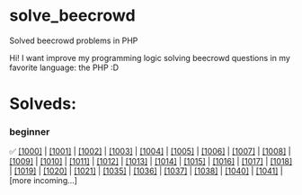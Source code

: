 # solve_beecrowd
Solved beecrowd problems in PHP

Hi! I want improve my programming logic solving beecrowd questions in my favorite language: the PHP :D

# Solveds:

### beginner

✅ [[1000]](https://github.com/KayckMatias/solve_beecrowd/blob/main/beginner/1000.php) |
[[1001]](https://github.com/KayckMatias/solve_beecrowd/blob/main/beginner/1001.php) |
[[1002]](https://github.com/KayckMatias/solve_beecrowd/blob/main/beginner/1002.php) |
[[1003]](https://github.com/KayckMatias/solve_beecrowd/blob/main/beginner/1003.php) |
[[1004]](https://github.com/KayckMatias/solve_beecrowd/blob/main/beginner/1004.php) |
[[1005]](https://github.com/KayckMatias/solve_beecrowd/blob/main/beginner/1005.php) |
[[1006]](https://github.com/KayckMatias/solve_beecrowd/blob/main/beginner/1006.php) |
[[1007]](https://github.com/KayckMatias/solve_beecrowd/blob/main/beginner/1007.php) | 
[[1008]](https://github.com/KayckMatias/solve_beecrowd/blob/main/beginner/1008.php) | 
[[1009]](https://github.com/KayckMatias/solve_beecrowd/blob/main/beginner/1009.php) | 
[[1010]](https://github.com/KayckMatias/solve_beecrowd/blob/main/beginner/1010.php) | 
[[1011]](https://github.com/KayckMatias/solve_beecrowd/blob/main/beginner/1011.php) | 
[[1012]](https://github.com/KayckMatias/solve_beecrowd/blob/main/beginner/1012.php) | 
[[1013]](https://github.com/KayckMatias/solve_beecrowd/blob/main/beginner/1013.php) | 
[[1014]](https://github.com/KayckMatias/solve_beecrowd/blob/main/beginner/1014.php) | 
[[1015]](https://github.com/KayckMatias/solve_beecrowd/blob/main/beginner/1015.php) | 
[[1016]](https://github.com/KayckMatias/solve_beecrowd/blob/main/beginner/1016.php) | 
[[1017]](https://github.com/KayckMatias/solve_beecrowd/blob/main/beginner/1017.php) | 
[[1018]](https://github.com/KayckMatias/solve_beecrowd/blob/main/beginner/1018.php) | 
[[1019]](https://github.com/KayckMatias/solve_beecrowd/blob/main/beginner/1019.php) | 
[[1020]](https://github.com/KayckMatias/solve_beecrowd/blob/main/beginner/1020.php) | 
[[1021]](https://github.com/KayckMatias/solve_beecrowd/blob/main/beginner/1021.php) | 
[[1035]](https://github.com/KayckMatias/solve_beecrowd/blob/main/beginner/1035.php) | 
[[1036]](https://github.com/KayckMatias/solve_beecrowd/blob/main/beginner/1036.php) | 
[[1037]](https://github.com/KayckMatias/solve_beecrowd/blob/main/beginner/1037.php) | 
[[1038]](https://github.com/KayckMatias/solve_beecrowd/blob/main/beginner/1038.php) | 
[[1040]](https://github.com/KayckMatias/solve_beecrowd/blob/main/beginner/1040.php) | 
[[1041]](https://github.com/KayckMatias/solve_beecrowd/blob/main/beginner/1041.php) | 
[more incoming...]
